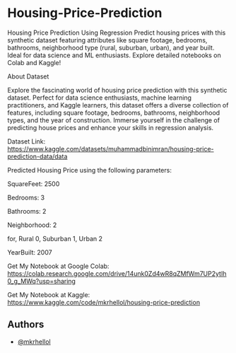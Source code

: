 # Housing-Price-Prediction
Housing Price Prediction Using Regression Predict housing prices with this synthetic dataset featuring attributes like square footage, bedrooms, bathrooms, neighborhood type (rural, suburban, urban), and year built. Ideal for data science and ML enthusiasts. Explore detailed notebooks on Colab and Kaggle!


About Dataset

Explore the fascinating world of housing price prediction with this synthetic dataset. Perfect for data science enthusiasts, machine learning practitioners, and Kaggle learners, this dataset offers a diverse collection of features, including square footage, bedrooms, bathrooms, neighborhood types, and the year of construction. Immerse yourself in the challenge of predicting house prices and enhance your skills in regression analysis.

Dataset Link: 
https://www.kaggle.com/datasets/muhammadbinimran/housing-price-prediction-data/data

Predicted Housing Price using the following parameters:

SquareFeet: 2500

Bedrooms: 3

Bathrooms: 2

Neighborhood: 2

for, Rural 0, Suburban 1, Urban 2

YearBuilt: 2007


Get My Notebook at Google Colab: 
https://colab.research.google.com/drive/14unk0Zd4wR8qZMfWm7UP2ytIh0_g_MWq?usp=sharing

Get My Notebook at Kaggle:
https://www.kaggle.com/code/mkrhellol/housing-price-prediction


## Authors

- [@mkrhellol](https://www.github.com/octokatherine)
